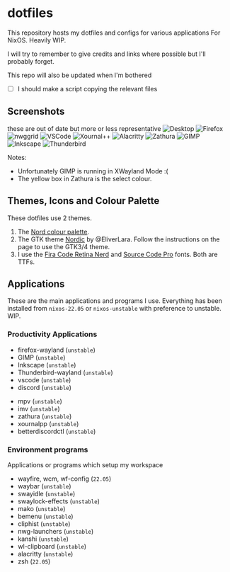 # dotfiles
This repository hosts my dotfiles and configs for various applications For NixOS. Heavily WIP.

I will try to remember to give credits and links where possible but I'll probably forget.

This repo will also be updated when I'm bothered
- [ ] I should make a script copying the relevant files 

## Screenshots
these are out of date but more or less representative 
![Desktop](https://github.com/chpxu/dotfiles/blob/main/Screenshots/desktop.png)
![Firefox](https://github.com/chpxu/dotfiles/blob/main/Screenshots/firefox.png)
![nwggrid](https://github.com/chpxu/dotfiles/blob/main/Screenshots/nwggrid.png)
![VSCode](https://github.com/chpxu/dotfiles/blob/main/Screenshots/vscode.png)
![Xournal++](https://github.com/chpxu/dotfiles/blob/main/Screenshots/xournalpp.png)
![Alacritty](https://github.com/chpxu/dotfiles/blob/main/Screenshots/alacritty.png)
![Zathura](https://github.com/chpxu/dotfiles/blob/main/Screenshots/zathura.png)
![GIMP](https://github.com/chpxu/dotfiles/blob/main/Screenshots/gimp.png)
![Inkscape](https://github.com/chpxu/dotfiles/blob/main/Screenshots/inkscape.png)
![Thunderbird](https://github.com/chpxu/dotfiles/blob/main/Screenshots/thunderbird.png)

Notes:
- Unfortunately GIMP is running in XWayland Mode :(
- The yellow box in Zathura is the select colour.
## Themes, Icons and Colour Palette
These dotfiles use 2 themes. 
1. The [Nord colour palette](https://nordtheme.com).
2. The GTK theme [Nordic](https://www.gnome-look.org/p/1267246/) by @EliverLara.
Follow the instructions on the page to use the GTK3/4 theme.
3. I use the [Fira Code Retina Nerd](https://github.com/ryanoasis/nerd-fonts/tree/master/patched-fonts/FiraCode) and [Source Code Pro](https://github.com/adobe-fonts/source-code-pro) fonts. Both are TTFs.
<!-- 4. I use the [candy-icons](https://www.gnome-look.org/p/1305251/) icon theme.
5. I use [Nordzy-cursors](https://www.gnome-look.org/p/1571937) as my cursor theme. -->

## Applications
These are the main applications and programs I use. Everything has been installed from `nixos-22.05` or `nixos-unstable` with preference to unstable. WIP.
### Productivity Applications
- firefox-wayland (`unstable`)
- GIMP (`unstable`)
- Inkscape (`unstable`)
- Thunderbird-wayland (`unstable`)
- vscode (`unstable`)
- discord (`unstable`)
<!-- - Microsoft Teams (from `xbps-src` as `teams-bin`) -->
- mpv (`unstable`)
- imv (`unstable`)
- zathura (`unstable`)
- xournalpp (`unstable`)
- betterdiscordctl (`unstable`)
<!-- - LibreOffice (void repos) -->
### Environment programs
Applications or programs which setup my workspace
- wayfire, wcm, wf-config (`22.05`)
- waybar (`unstable`)
- swayidle (`unstable`)
- swaylock-effects (`unstable`)
- mako (`unstable`)
- bemenu (`unstable`)
- cliphist (`unstable`)
- nwg-launchers (`unstable`)
- kanshi (`unstable`)
- wl-clipboard (`unstable`)
- alacritty (`unstable`)
- zsh (`22.05`)

<!-- 
## Steps to use
1. Clone the repository to somewhere safe, e.g. `$HOME`:
```sh
git clone https://github.com/chpxu/dotfiles.git
cd ./dotfiles
```

2. Copy all files and folders inside `./.config` to `$HOME/.config`:
```sh
cp -r ./.config/* $HOME/.config
```
4. It is now time to install the themes `Nordzy-cursors` and `candy-icons` to `$HOME/.icons`. Follow their GitHub pages linked at the top for instructions.

Install the Nordic GTK theme to `$HOME/.themes`

Make sure to enable all the themes with `gsettings`
```
gsettings set org.gnome.desktop.interface cursor-theme Nordzy-cursors
gsettings set org.gnome.desktop.interface icon-theme candy-icons
gsettings set org.gnome.desktop.interface gtk-theme "Nordic"
gsettings set org.gnome.desktop.wm.preferences theme "Nordic"
```
It may be necessary to make sure the directory for `candy-icons` is named `candy-icons` exactly.

5. Install all programs you want above. You can do this beforehand as well, it literally doesn't matter.
```sh
sudo xbps-install -y -f firefox gimp inkscape thunderbird mpv imv zathura wayfire wcm waybar swayidle swaylock mako bemenu nwg-launchers kanshi wl-clipboard lf alsa alsa-tools
```
Ones which aren't directly in the void repositories or must be built from `xbps-src` are denoted.
  - Note: the `vscode` package from the void repos installs the stable version of `Code - OSS`. There is no difference AFAIK in terms of theming wise for these dotfiles.
6. Copy from the repo, the entire `Pictures` to `$HOME`:
```sh
cp -r /path/to/dotfiles/Pictures/* $HOME/Pictures
```
7. Now there are application specific customisations. Not all of them are done.

### Firefox
Assuming Firefox is installed, follow these instructions:
1. Locate your `.mozilla` folder. This is by default in `$HOME`. Enter into the `firefox`  folder in the repo.
```sh
cd /path/to/dotfiles/.mozilla/firefox
```
2. Locate your firefox profile that you want to theme. This is very important. In Firefox, go to `about:profiles` and find which profile is the default one. Then take note of the `*.default-default` directory (i.e., next to "Root Directory"). It will be a random combination of symbols.

There should also be a `.default` folder that is associated with the `.default-default`. I don't use this folder.

1. In Firefox, install the [Tab Center Reborn](https://addons.mozilla.org/en-GB/firefox/addon/tabcenter-reborn/) extension.

2. In `about:addons`, navigate to Tab Center Reborn's Preferences. Enable `Compact Mode` and `Custom Stylesheet`.

In the repo, open the file `.mozilla/firefox/this.default-default/tabCenterReborn.css`. Copy all its content into the `Custom Stylesheet` editor.

Click `Save CSS` and you can leave that page.

5. Copy everything in `this.default-default` into your `.default-default` folder:
```sh
cd /path/to/dotfiles
cp -r ./.mozilla/firefox/this.default-default/* /path/to/your/.default-default
```
6. In `about:config` in Firefox, set `toolkit.legacyUserProfileCustomizations.stylesheets` to `true`.
7. Follow instructions [here](https://github.com/EliverLara/firefox-nordic-theme) to enable EliverLara's Firefox Nordic Theme.
8. Install this [Nordic Firefox theme](https://addons.mozilla.org/en-US/firefox/addon/nord-polar-night-theme/) from the Addons store
9. Restart Firefox

Credits to @ranmaru22 for the` verticaltabs.css` and the [setup](https://github.com/ranmaru22/firefox-vertical-tabs) and credits to  FILL_IN for the `oneline.css`.

Both CSS files have had my own slight modifications.

#### To-Do
- [ ] Fix errors in certain `about:` pages. This may never be resolved however and will have to cope with defaults.
- [ ] The hover effect on the Tab Center Reborn is not of the correct colour.

Make sure `MOZ_ENABLE_WAYLAND=1` is set, or in the `.desktop` file for Firefox, replace the `Exec=/path/to/firefox/bin.` line with `Exec=env MOZ_ENABLE_WAYLAND=1 /path/to/firefox/bin `
### Thunderbird
1. Install Thunderbird 102, which will be downloaded as a `.tar.bz2` file. Extract this to somewhere safe - we will always launch it from there. Currently the Void repos only have version `91.9`.
2. Install the Nord theme from [addons.thunderbird.com](addons.thunderbird.com).
3. Go to _Settings > General_ and scroll all the way down to the bottom, to _Config Editor_.
4. Change the `toolkit.legacyUserProfileCustomizations.stylesheets` to `true`.
5. Like in Firefox, get your profile directory and copy everything in its chrome folder to your thunderbird's chrome directory. (currently this doesn't have any effect but helps for further work, probably will write something from scratch as I figure out how to theme thunderbird).

Make sure `MOZ_ENABLE_WAYLAND=1` is set, or in the `.desktop` file for Thunderbird, replace the `Exec=/path/to/thunderbird/bin.` line with `Exec=env MOZ_ENABLE_WAYLAND=1 /path/to/thunderbird/bin `

#### To-Do
- [ ] Learn to theme Thunderbird with `userChrome`
- [ ] Theme the rest of the UI and fix other colours
### Waybar, Wayfire, Swaylock, swayidle, nwg-launchers
Nothing else should need to be done if everything was copied correctly I think. 
<!-- ### swaylock
### swayidle -->
<!-- ### VSCode
1. Ensure that VSCode has already created `$HOME/.config/Code`. It might not be `Code`, but `Code - OSS` or `Code - Insiders` instead.
2. Copy the files in `dotfiles/Code - Insiders` to the same files in your home config
3. Install the Nord extension by Arctic Ice Studio and enable it.

Self-advertisement: install my theme [Firefox Quantum Themes](https://marketplace.visualstudio.com/items?itemName=beastdestroyer.firefox-quantum-themes) :)

- [ ] I plan to make my own Nord theme soon, after I update my theme to 2.0.0.

### Xournal++
1. Follow the `Installation` steps at @juansegaes's [XournalPP Nordic theme](https://github.com/juansegaes/xournalpp-nord).
2. In Xournal++, enable the Nord theme in _View > Toolbars > Nord_<Dark|Light>_
3. Go to _Edit > Preferences_ and change the following:
   1. Have `Dark Theme` enabled.
   2. In the _View_ tab, change `Border Color` to `#bf616a`.
   3. In the same tab, change `Background color between pages` to `#2e3440`.
   4. In the same tab, change `Selection color` to `#5e81ac`.
   5. In the same tab, if you have `Cursor icon for pen` _not_ set to `No icon`, you have extra settings. 
      1. Change `Circle color` to  `#ebcb8b` and drag the opacity slider to your preference
      2. Change `Border color` to `#81a1c1`, again dragging the opacity slider to your preference.
4. Now go to `Journal > Configure Page Template` and set the `Background Color` to `#2e3440`.
5. We copy the xournal CSS file. Note: keep a backup of this file - when xournal updates, the CSS file gets overwritten. I will try to keep up with updates. This CSS file is verified for Xournal++ `>= 1.1.0`.
```sh
sudo cp dotfiles/.config/xournalpp/xournalpp.css /usr/share/xournalpp/ui/xournalpp.css
```
Make sure to restart Xournal++ for the changes to take effect.
#### To-Do
- [x] The background on the sidebar content is incorrect.
### zsh
1. Install and enable `zsh`, `zsh-syntax-highlighting` and `oh-my-zsh`
### Discord
NOTE: theming the main Discord client or using third-party client is against ToS and if discovered, could get your account banned. Do this at your own risk.

1. Install [BetterDiscord](https://betterdiscord.app/)
2. Ensure the CSS files in `./.config/BetterDiscord/themes` lie in the same directory but in your `$HOME`. 
3. Enable the `nord-zelk` theme.

Credits to @schnensch0 for the [Zelk](https://github.com/schnensch0/zelk) theme which I modified.

#### To-Do
- [ ]  Further modifications to make the theme consistent in colour.

### Inkscape
1. Ensure the GTK Nordic theme is installed.
2. In Inkscape, head to _Edit > Preferences > Interface > Themeing_ and set the theme to Nordic.

### GIMP
1. In `$HOME/.config/GIMP/<x>.<y>/themes`, make a directory which is your theme name. Mine is called `Nord Dark`.
2. From EliverLara's Nordic GitHub linked above, download and extract the repo to somewhere else safe. 
3. Copy all the contents inside `gtk-2.0` to your folder in your GIMP themes directory (Step 1). For example, assuming we extracted the Nordic repo to `$HOME`:
```sh
sudo cp -r $HOME/Nordic/gtk-2.0/* '$HOME/.config/GIMP/2.10/themes/Nord Dark'
```
4. In GIMP, go to _Edit > Preferences > Interface > Theme_ and select the theme containing the Nord styling.
  
Note: I have the Icon theme set to `Symbolic - High Contrast`.
#### To-Do
- [ ] The hover effects are too light.
- [ ] Some text is black.  -->
